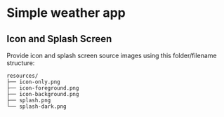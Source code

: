 # Simple weather app

## Icon and Splash Screen

Provide icon and splash screen source images using this folder/filename structure:

```
resources/
├── icon-only.png
├── icon-foreground.png
├── icon-background.png
├── splash.png
└── splash-dark.png
```
